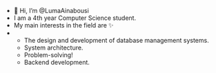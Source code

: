 - 👋 Hi, I’m @LumaAinabousi
- I am a 4th year Computer Science student.
- My main interests in the field are ✨
- - The design and development of database management systems.
  - System architecture.
  - Problem-solving!
  - Backend development.
<!---
LumaAinabousi/LumaAinabousi is a  special  repository because its `README.md` (this file) appears on your GitHub profile.
You can click the Preview link to take a look at your changes.
--->
